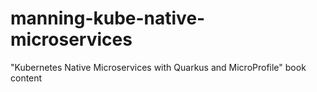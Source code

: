 # manning-kube-native-microservices
"Kubernetes Native Microservices with Quarkus and MicroProfile" book content
